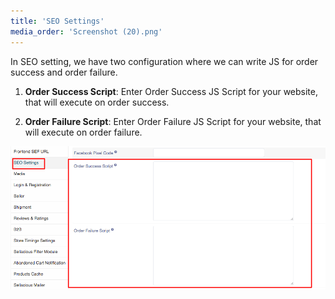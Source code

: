 ```yaml
---
title: 'SEO Settings'
media_order: 'Screenshot (20).png'
---
```


In SEO setting, we have two configuration where we can write JS for order success and order failure.
1. **Order Success Script**: Enter Order Success JS Script for your website, that will execute on order success.

2. **Order Failure Script**: Enter Order Failure JS Script for your website, that will execute on order failure.

![](Screenshot%20%2820%29.png)